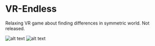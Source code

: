 # VR-Endless
Relaxing VR game about finding differences in symmetric world. Not released.

![alt text](https://github.com/AlexMalyk/VR-Endless-2/raw/master/ReadMeImages/no_ref.png)
![alt text](https://github.com/AlexMalyk/VR-Endless-2/raw/master/ReadMeImages/ref.png)
